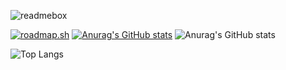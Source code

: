 ![readmebox](https://github.com/porn-codex/Java79/assets/106463487/c7327c43-75d7-4e9b-b818-b96648559d97)

[![roadmap.sh](https://api.roadmap.sh/v1-badge/wide/654b381c520b534886904524?variant=dark)](https://roadmap.sh/befriend?u=654b381c520b534886904524)
[![Anurag's GitHub stats](https://github-readme-stats.vercel.app/api?username=unix-waltz)](https://github.com/anuraghazra/github-readme-stats)
![Anurag's GitHub stats](https://github-readme-stats.vercel.app/api?username=unix-waltz&show_icons=true&hide_title=true&hide_border=true&bg_color=000000&text_color=aaaaaa&icon_color=aaaaaa)


![Top Langs](https://github-readme-stats.vercel.app/api/top-langs/?username=unix-waltz&layout=compact)

